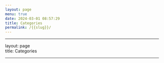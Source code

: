 ```yaml
---
layout: page
menu: true
date: 2024-03-01 08:57:29
title: Categories
permalink: /{{slug}}/
---
```

- - -

layout: page  
title: Categories

- - -